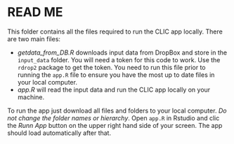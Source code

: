 # READ ME

This folder contains all the files required to run the CLIC app locally. There are two main files:

- *getdata_from_DB.R* downloads input data from DropBox and store in the `input_data` folder. 
You will need a token for this code to work. Use the `rdrop2` package to get the token. You
need to run this file prior to running the `app.R` file to ensure you have the most up to date
files in your local computer.
- *app.R* will read the input data and run the CLIC app locally on your machine.

To run the app just download all files and folders to your local computer. *Do not change the folder
names or hierarchy*. Open `app.R` in Rstudio and clic the *Runn App* button on the upper right hand 
side of your screen. The app should load automatically after that.
